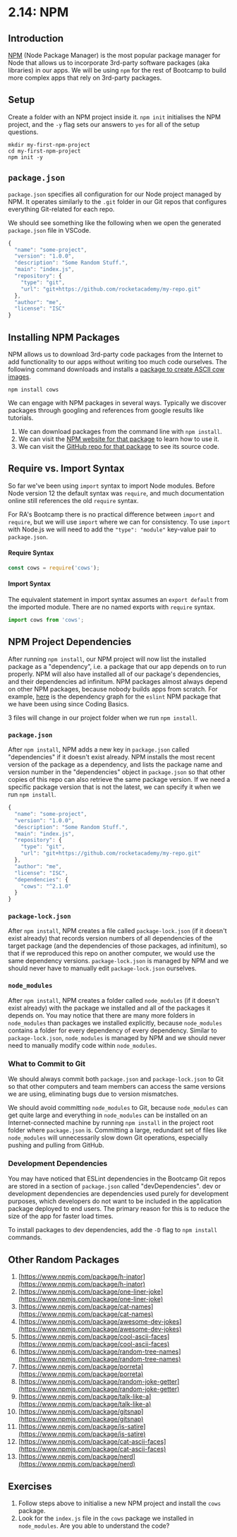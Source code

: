 # 2.14: NPM

## Introduction

[NPM](https://www.npmjs.com/) \(Node Package Manager\) is the most popular package manager for Node that allows us to incorporate 3rd-party software packages \(aka libraries\) in our apps. We will be using `npm` for the rest of Bootcamp to build more complex apps that rely on 3rd-party packages.

## Setup

Create a folder with an NPM project inside it. `npm init` initialises the NPM project, and the `-y` flag sets our answers to `yes` for all of the setup questions.

```text
mkdir my-first-npm-project
cd my-first-npm-project
npm init -y
```

## `package.json`

`package.json` specifies all configuration for our Node project managed by NPM. It operates similarly to the `.git` folder in our Git repos that configures everything Git-related for each repo.

We should see something like the following when we open the generated `package.json` file in VSCode.

```javascript
{
  "name": "some-project",
  "version": "1.0.0",
  "description": "Some Random Stuff.",
  "main": "index.js",
  "repository": {
    "type": "git",
    "url": "git+https://github.com/rocketacademy/my-repo.git"
  },
  "author": "me",
  "license": "ISC"
}
```

## Installing NPM Packages

NPM allows us to download 3rd-party code packages from the Internet to add functionality to our apps without writing too much code ourselves. The following command downloads and installs a [package to create ASCII cow images](https://www.npmjs.com/package/cows).

```text
npm install cows
```

We can engage with NPM packages in several ways. Typically we discover packages through googling and references from google results like tutorials.

1. We can download packages from the command line with `npm install`.
2. We can visit the [NPM website for that package](https://www.npmjs.com/package/cows) to learn how to use it.
3. We can visit the [GitHub repo for that package](https://github.com/sindresorhus/cows) to see its source code.

## Require vs. Import Syntax

So far we've been using `import` syntax to import Node modules. Before Node version 12 the default syntax was `require`, and much documentation online still references the old `require` syntax. 

For RA's Bootcamp there is no practical difference between `import` and `require`, but we will use `import` where we can for consistency. To use `import` with Node.js we will need to add the `"type": "module"` key-value pair to `package.json`.

#### Require Syntax

```javascript
const cows = require('cows');
```

#### Import Syntax

The equivalent statement in import syntax assumes an `export default` from the imported module. There are no named exports with `require` syntax.

```javascript
import cows from 'cows';
```

## NPM Project Dependencies

After running `npm install`, our NPM project will now list the installed package as a "dependency", i.e. a package that our app depends on to run properly. NPM will also have installed all of our package's dependencies, and their dependencies ad infinitum. NPM packages almost always depend on other NPM packages, because nobody builds apps from scratch. For example, [here](https://npmgraph.js.org/?q=eslint) is the dependency graph for the `eslint` NPM package that we have been using since Coding Basics.

3 files will change in our project folder when we run `npm install`.

### `package.json`

After `npm install`, NPM adds a new key in `package.json` called "dependencies" if it doesn't exist already. NPM installs the most recent version of the package as a dependency, and lists the package name and version number in the "dependencies" object in `package.json` so that other copies of this repo can also retrieve the same package version. If we need a specific package version that is not the latest, we can specify it when we run `npm install`. 

```javascript
{
  "name": "some-project",
  "version": "1.0.0",
  "description": "Some Random Stuff.",
  "main": "index.js",
  "repository": {
    "type": "git",
    "url": "git+https://github.com/rocketacademy/my-repo.git"
  },
  "author": "me",
  "license": "ISC",
  "dependencies": {
    "cows": "^2.1.0"
  }
}
```

### `package-lock.json`

After `npm install`, NPM creates a file called `package-lock.json` \(if it doesn't exist already\) that records version numbers of all dependencies of the target package \(and the dependencies of those packages, ad infinitum\), so that if we reproduced this repo on another computer, we would use the same dependency versions. `package-lock.json` is managed by NPM and we should never have to manually edit `package-lock.json` ourselves.

### `node_modules`

After `npm install`, NPM creates a folder called `node_modules` \(if it doesn't exist already\) with the package we installed and all of the packages it depends on. You may notice that there are many more folders in `node_modules` than packages we installed explicitly, because `node_modules` contains a folder for every dependency of every dependency. Similar to `package-lock.json`, `node_modules` is managed by NPM and we should never need to manually modify code within `node_modules`.

### What to Commit to Git

We should always commit both `package.json` and `package-lock.json` to Git so that other computers and team members can access the same versions we are using, eliminating bugs due to version mismatches.

We should avoid committing `node_modules` to Git, because `node_modules` can get quite large and everything in `node_modules` can be installed on an Internet-connected machine by running `npm install` in the project root folder where `package.json` is. Committing a large, redundant set of files like `node_modules` will unnecessarily slow down Git operations, especially pushing and pulling from GitHub.

### Development Dependencies

You may have noticed that ESLint dependencies in the Bootcamp Git repos are stored in a section of `package.json` called "devDependencies". dev or development dependencies are dependencies used purely for development purposes, which developers do not want to be included in the application package deployed to end users. The primary reason for this is to reduce the size of the app for faster load times.

To install packages to dev dependencies, add the `-D` flag to `npm install` commands.

## Other Random Packages

1. [https://www.npmjs.com/package/h-inator](https://www.npmjs.com/package/h-inator)
2. [https://www.npmjs.com/package/one-liner-joke](https://www.npmjs.com/package/one-liner-joke)
3. [https://www.npmjs.com/package/cat-names](https://www.npmjs.com/package/cat-names)
4. [https://www.npmjs.com/package/awesome-dev-jokes](https://www.npmjs.com/package/awesome-dev-jokes)
5. [https://www.npmjs.com/package/cool-ascii-faces](https://www.npmjs.com/package/cool-ascii-faces)
6. [https://www.npmjs.com/package/random-tree-names](https://www.npmjs.com/package/random-tree-names)
7. [https://www.npmjs.com/package/porreta](https://www.npmjs.com/package/porreta)
8. [https://www.npmjs.com/package/random-joke-getter](https://www.npmjs.com/package/random-joke-getter)
9. [https://www.npmjs.com/package/talk-like-a](https://www.npmjs.com/package/talk-like-a)
10. [https://www.npmjs.com/package/gitsnap](https://www.npmjs.com/package/gitsnap)
11. [https://www.npmjs.com/package/is-satire](https://www.npmjs.com/package/is-satire)
12. [https://www.npmjs.com/package/cat-ascii-faces](https://www.npmjs.com/package/cat-ascii-faces)
13. [https://www.npmjs.com/package/nerd](https://www.npmjs.com/package/nerd)

## Exercises

1. Follow steps above to initialise a new NPM project and install the `cows` package.
2. Look for the `index.js` file in the `cows` package we installed in `node_modules`. Are you able to understand the code?

